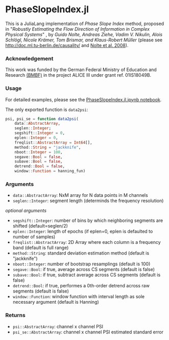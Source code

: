 # PhaseSlopeIndex.jl

This is a JuliaLang implementation of *Phase Slope Index* method, proposed in "*Robustly Estimating the Flow Direction of Information in Complex Physical Systems*" , by *Guido Nolte, Andreas Ziehe, Vadim V. Nikulin, Alois Schlögl, Nicole Krämer, Tom Brismar, and Klaus-Robert Müller* (please see http://doc.ml.tu-berlin.de/causality/ and [Nolte et al. 2008](http://link.aps.org/abstract/PRL/v100/e234101)).

### Acknowledgement
This work was funded by the German Federal Ministry of Education and Research [(BMBF)](https://www.bmbf.de/) in the project ALICE III under grant ref. 01IS18049B.

### Usage

For detailed examples, please see the [PhaseSlopeIndex.jl.ipynb notebook](https://github.com/ssnio/PhaseSlopeIndex.jl/tree/master/notebooks).

The only exported function is `data2psi`:

```julia
psi, psi_se = function data2psi(
    data::AbstractArray,
    seglen::Integer;
    segshift::Integer = 0,
    eplen::Integer = 0,
    freqlist::AbstractArray = Int64[],
    method::String = "jackknife",
    nboot::Integer = 100,
    segave::Bool = false,
    subave::Bool = false,
    detrend::Bool = false,
    window::Function = hanning_fun)
```

### Arguments
- `data::AbstractArray`: NxM array for N data points in M channels
- `seglen::Integer`: segment length (determinds the frequency resolution)

*optional arguments*
- `segshift::Integer`: number of bins by which neighboring segments are shifted (default=seglen/2)
- `eplen::Integer`: length of epochs (if eplen=0, eplen is defaulted to number of samples)
- `freqlist::AbstractArray`: 2D Array where each column is a frequency band (default is full range)
- `method::String`: standard deviation estimation method (default is "jackknife")
- `nboot::Integer`: number of bootstrap resamplings (default is 100)
- `segave::Bool`: if true, average across CS segments (default is false)
- `subave::Bool`: if true, subtract average across CS segments (default is false)
- `detrend::Bool`: if true, performes a 0th-order detrend across raw segments (default is false)
- `window::Function`: window function with interval length as sole necessary argument (default is Hanning)

### Returns
- `psi::AbstractArray`: channel x channel PSI
- `psi_se::AbstractArray`: channel x channel PSI estimated standard error



